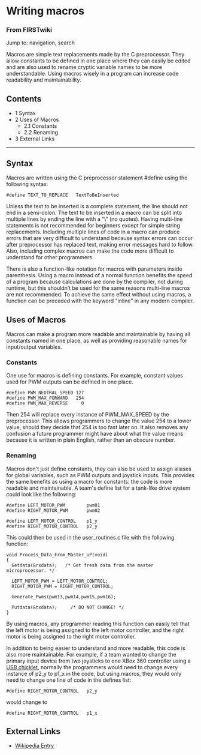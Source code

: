 # Writing macros

### From FIRSTwiki

Jump to: navigation, search

Macros are simple text replacements made by the C preprocessor. They allow
constants to be defined in one place where they can easily be edited and are
also used to rename cryptic variable names to be more understandable. Using
macros wisely in a program can increase code readability and maintainability.

## Contents

  * 1 Syntax
  * 2 Uses of Macros
    * 2.1 Constants
    * 2.2 Renaming
  * 3 External Links  
---  
  

## Syntax

Macros are written using the C preprocessor statement #define using the
following syntax:

    
    
    #define TEXT_TO_REPLACE   TextToBeInserted
    

Unless the text to be inserted is a complete statement, the line should not
end in a semi-colon. The text to be inserted in a macro can be split into
multiple lines by ending the line with a “\” (no quotes). Having multi-line
statements is not recommended for beginners except for simple string
replacements. Including multiple lines of code in a macro can produce errors
that are very difficult to understand because syntax errors can occur after
preprocessor has replaced text, making error messages hard to follow. Also,
including complex macros can make the code more difficult to understand for
other programmers.

There is also a function-like notation for macros with parameters inside
parenthesis. Using a macro instead of a normal function benefits the speed of
a program because calculations are done by the compiler, not during runtime,
but this shouldn’t be used for the same reasons multi-line macros are not
recommended. To achieve the same effect without using macros, a function can
be preceded with the keyword "inline" in any modern compiler.


## Uses of Macros

Macros can make a program more readable and maintainable by having all
constants named in one place, as well as providing reasonable names for
input/output variables.


### Constants

One use for macros is defining constants. For example, constant values used
for PWM outputs can be defined in one place.

    
    
    #define PWM_NEUTRAL_SPEED 127
    #define PWM_MAX_FORWARD   254
    #define PWM_MAX_REVERSE     0
    

Then 254 will replace every instance of PWM_MAX_SPEED by the preprocessor.
This allows programmers to change the value 254 to a lower value, should they
decide that 254 is too fast later on. It also removes any confusion a future
programmer might have about what the value means because it is written in
plain English, rather than an obscure number.


### Renaming

Macros don't just define constants, they can also be used to assign aliases
for global variables, such as PWM outputs and joystick inputs. This provides
the same benefits as using a macro for constants: the code is more readable
and maintainable. A team's define list for a tank-like drive system could look
like the following:

    
    
    #define LEFT_MOTOR_PWM        pwm01
    #define RIGHT_MOTOR_PWM       pwm02
    
    #define LEFT_MOTOR_CONTROL    p1_y
    #define RIGHT_MOTOR_CONTROL   p2_y
    

This could then be used in the user_routines.c file with the following
function:

    
    
    void Process_Data_From_Master_uP(void)
    {
      Getdata(&rxdata);   /* Get fresh data from the master microprocessor. */
      
      LEFT_MOTOR_PWM = LEFT_MOTOR_CONTROL;
      RIGHT_MOTOR_PWM = RIGHT_MOTOR_CONTROL;
      
      Generate_Pwms(pwm13,pwm14,pwm15,pwm16);
      
      Putdata(&txdata);     /* DO NOT CHANGE! */
    }
    

By using macros, any programmer reading this function can easily tell that the
left motor is being assigned to the left motor controller, and the right motor
is being assigned to the right motor controller.

In addition to being easier to understand and more readable, this code is also
more maintainable. For example, if a team wanted to change the primary input
device from two joysticks to one XBox 360 controller using a [USB
chicklet](/index.php?title=USB_chicklet&action=edit "USB chicklet" ), normally
the programmers would need to change every instance of p2_y to p1_x in the
code, but using macros, they would only need to change one line of code in the
defines list:

    
    
    #define RIGHT_MOTOR_CONTROL   p2_y
    

would change to

    
    
    #define RIGHT_MOTOR_CONTROL   p1_x
    


## External Links

  * [Wikipedia Entry](http://en.wikipedia.org/wiki/C_preprocessor "http://en.wikipedia.org/wiki/C_preprocessor" )


